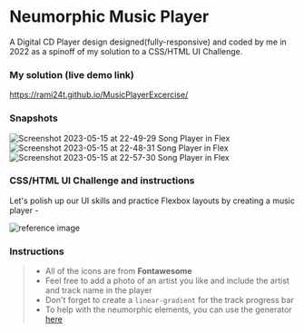 # Neumorphic Music Player
A Digital CD Player design designed(fully-responsive) and coded by me in 2022 as a spinoff of my solution to a CSS/HTML UI Challenge.

### My solution (live demo link)
https://rami24t.github.io/MusicPlayerExcercise/

### Snapshots 
![Screenshot 2023-05-15 at 22-49-29 Song Player in Flex](https://github.com/Rami24t/MusicPlayerExcercise/assets/103028944/c9347c06-81da-417c-8ce1-1afd5ef2f6d6)
![Screenshot 2023-05-15 at 22-48-31 Song Player in Flex](https://github.com/Rami24t/MusicPlayerExcercise/assets/103028944/048f9f82-8cb1-4533-8d2d-d0d142be6689)
![Screenshot 2023-05-15 at 22-57-30 Song Player in Flex](https://github.com/Rami24t/MusicPlayerExcercise/assets/103028944/7456bc1c-e3b9-4140-9617-76e208a596e1)


### CSS/HTML UI Challenge and instructions

Let's polish up our UI skills and practice Flexbox layouts by creating a music player -

![reference image](assets/reference-image.png)

### Instructions

> - All of the icons are from **Fontawesome**
> - Feel free to add a photo of an artist you like and include the artist and track name in the player
> - Don't forget to create a `linear-gradient` for the track progress bar
> - To help with the neumorphic elements, you can use the generator [here](https://neumorphism.io/#e0e0e0)

